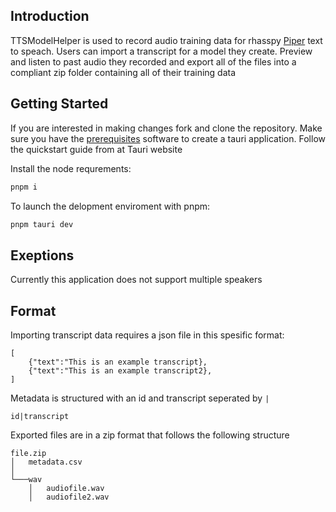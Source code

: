 ## Introduction

TTSModelHelper is used to record audio training data for rhasspy [Piper](https://github.com/rhasspy/piper) text to speach. Users can import a transcript for a model they create. Preview and listen to past audio they recorded and export all of the files into a compliant zip folder containing all of their training data 

## Getting Started
If you are interested in making changes fork and clone the repository.
Make sure you have the [prerequisites](https://tauri.app/v1/guides/getting-started/prerequisites) software to create a tauri application. Follow the quickstart guide from at Tauri website 

Install the node requrements:
```sh
pnpm i
```
To launch the delopment enviroment with pnpm:
```sh
pnpm tauri dev
```

## Exeptions
Currently this application does not support multiple speakers

## Format
Importing transcript data requires a json file in this spesific format:
```
[
    {"text":"This is an example transcript},
    {"text":"This is an example transcript2},
]
```

Metadata is structured with an id and transcript seperated by `|` 

```id|transcript```

Exported files are in a zip format that follows the following structure
```
file.zip
│   metadata.csv    
│
└───wav
    │   audiofile.wav
    │   audiofile2.wav
```

